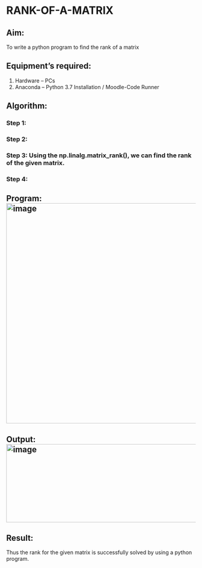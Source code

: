 # RANK-OF-A-MATRIX
## Aim:
To write a python program to find the rank of a matrix
## Equipment’s required:
1. 	Hardware – PCs
2. 	Anaconda – Python 3.7 Installation / Moodle-Code Runner
## Algorithm:
### Step 1: 
### Step 2: 
### Step 3: Using the np.linalg.matrix_rank(), we can find the rank of the given matrix.
### Step 4: 
## Program:<img width="1071" height="585" alt="image" src="https://github.com/user-attachments/assets/e3e36910-1906-4ec0-a6b7-a1622dc54814" />

## Output:<img width="1303" height="208" alt="image" src="https://github.com/user-attachments/assets/a93d7b37-6132-4f62-8a08-357220e36aa8" />

## Result:
Thus the rank for the given matrix is successfully solved by  using a python program.


